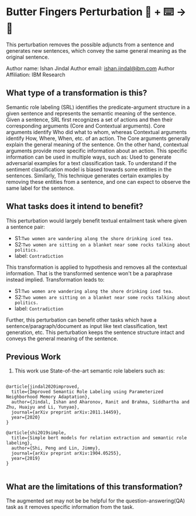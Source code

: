 # Butter Fingers Perturbation 🦎  + ⌨️ → 🐍
This perturbation removes the possible adjuncts from a sentence and generates new sentences, which convey the same general meaning as the original sentence.

Author name: Ishan Jindal
Author email: ishan.jindal@ibm.com
Author Affiliation: IBM Research

## What type of a transformation is this?
Semantic role labeling (SRL) identifies the predicate-argument structure in a given sentence and represents the semantic meaning of the sentence. 
Given a sentence, SRL first recognizes a set of actions and then their corresponding arguments (Core and Contextual arguments). 
Core arguments identify Who did what to whom, whereas Contextual arguments identify How, Where, When, etc. of an action.
The Core arguments generally explain the general meaning of the sentence. On the other hand, contextual arguments
provide more specific information about an action. This specific information can be used in multiple ways, such as: 
Used to generate adversarial examples for a text classification task. To understand if the sentiment classification model is biased towards some entities in the sentences.
Similarly, This technique generates certain examples by removing these entities from a sentence, and one can expect to observe the same label for the sentence. 

## What tasks does it intend to benefit?
This perturbation would largely benefit textual entailment task where given a sentence pair:
- S1:`Two women are wandering along the shore drinking iced tea.`
- S2:`Two women are sitting on a blanket near some rocks talking about politics.`
- label: `Contradiction`

This transformation is applied to hypothesis and removes all the contextual information. That is the transformed sentence 
won't be a paraphrase instead implied. Transformation leads to:
- S1:`Two women are wandering along the shore drinking iced tea.`
- S2:`Two women are sitting on a blanket near some rocks talking about politics.`
- label: `Contradiction`

Further, this perturbation can benefit other tasks which have a sentence/paragraph/document as input like text classification, 
text generation, etc. 
This perturbation keeps the sentence structure intact and conveys the general meaning of the sentence. 

## Previous Work
1) This work use State-of-the-art semantic role labelers such as:
```

@article{jindal2020improved,
  title={Improved Semantic Role Labeling using Parameterized Neighborhood Memory Adaptation},
  author={Jindal, Ishan and Aharonov, Ranit and Brahma, Siddhartha and Zhu, Huaiyu and Li, Yunyao},
  journal={arXiv preprint arXiv:2011.14459},
  year={2020}
}

@article{shi2019simple,
  title={Simple bert models for relation extraction and semantic role labeling},
  author={Shi, Peng and Lin, Jimmy},
  journal={arXiv preprint arXiv:1904.05255},
  year={2019}
}


```
## What are the limitations of this transformation?
The augmented set may not be be helpful for the question-answering(QA) task as it removes specific information from the task.
